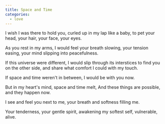 ```yaml
---
title: Space and Time
categories:
  - love
---
```


I wish I was there to hold you,
curled up in my lap like a baby,
to pet your head, your hair, your face, your eyes.

As you rest in my arms,
I would feel your breath slowing,
your tension easing,
your mind slipping into peacefulness.

If this universe were different,
I would slip through its interstices
to find you on the other side,
and share what comfort I could with my touch.

If space and time weren't in between,
I would be with you now.

But in my heart's mind,
space and time melt,
And these things are possible,
and they happen now.

I see and feel you next to me,
your breath and softness filling me.

Your tenderness, your gentle spirit,
awakening my softest self,
vulnerable, alive.
